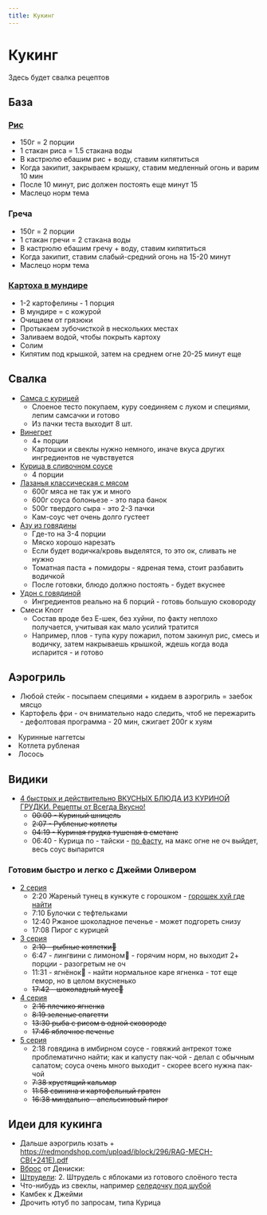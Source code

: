 ```yaml
---
title: Кукинг
---
```


# Кукинг

Здесь будет свалка рецептов

## База

### [Рис](https://eda.ru/recepty/osnovnye-blyuda/rassypchatyy-ris-57517)

- 150г = 2 порции
- 1 стакан риса = 1.5 стакана воды
- В кастрюлю ебашим рис + воду, ставим кипятиться
- Когда закипит, закрываем крышку, ставим медленный огонь и варим 10 мин
- После 10 минут, рис должен постоять еще минут 15
- Маслецо норм тема

### Греча

- 150г = 2 порции
- 1 стакан гречи = 2 стакана воды
- В кастрюлю ебашим гречу + воду, ставим кипятиться
- Когда закипит, ставим слабый-средний огонь на 15-20 минут
- Маслецо норм тема

### [Картоха в мундире](https://lifehacker.ru/kak-i-skolko-varit-kartoshku/)

- 1-2 картофелины - 1 порция
- В мундире = с кожурой
- Очищаем от грязюки
- Протыкаем зубочисткой в нескольких местах
- Заливаем водой, чтобы покрыть картоху
- Солим
- Кипятим под крышкой, затем на среднем огне 20-25 минут еще

## Свалка

- [Самса с курицей](https://domrecepty.ru/domashnie-recepty/samsa-iz-gotovogo-sloenogo-testa-s-kuricej.html)
  - Слоеное тесто покупаем, куру соединяем с луком и специями, лепим самсачки и готово
  - Из пачки теста выходит 8 шт.
- [Винегрет](https://cookpad.com/us/recipes/14640960-vinieghriet-s-ghribami)
  - 4+ порции
  - Картошки и свеклы нужно немного, иначе вкуса других ингредиентов не чувствуется
- [Курица в сливочном соусе](https://cookpad.com/us/recipes/4161459-makarony-s-kuritsiei-v-slivochnom-sousie)
  - 4 порции
- [Лазанья классическая с мясом](https://eda.ru/recepty/pasta-picca/lazanja-klassicheskaja-s-mjasom-31799)
  - 600г мяса не так уж и много
  - 600г соуса болоньезе - это пара банок
  - 500г твердого сыра - это 2-3 пачки
  - Кам-соус чет очень долго густеет
- [Азу из говядины](https://cookpad.com/ru/recipes/4106153-azu-iz-ghoviadiny)
  - Где-то на 3-4 порции
  - Мяско хорошо нарезать
  - Если будет водичка/кровь выделятся, то это ок, сливать не нужно
  - Томатная паста + помидоры - ядреная тема, стоит разбавить водичкой
  - После готовки, блюдо должно постоять - будет вкуснее
- [Удон с говядиной](https://1000.menu/cooking/22979-lapsha-vok-s-govyadinoi)
  - Ингредиентов реально на 6 порций - готовь большую сковороду
- Смеси Knorr
  - Состав вроде без Е-шек, без хуйни, по факту неплохо получается, учитывая как мало усилий тратится
  - Например, плов - тупа куру пожарил, потом закинул рис, смесь и водичку, затем накрываешь крышкой, ждешь когда вода
    испарится - и готово

## Аэрогриль

- Любой стейк - посыпаем специями + кидаем в аэрогриль = заебок мясцо
- Картофель фри - оч внимательно надо следить, чтоб не пережарить - дефолтовая программа - 20 мин, сжигает 200г к хуям

<li>
  <spoiler>Куринные наггетсы
    <template v-slot:spoiled>
      <ul class="pl-6">
        <li>Куринное филе 250г; Крекеры соленые 150г; Яйцо; Паприка; Специи</li>
        <li>Крекеры соленые 150г - целая пачка крекеров - для панировки достаточно гораздо меньше - около половины-трети пачки</li>
        <li>Крекеры опционально смешиваем с паприкой + измельчаем (лучше в комбайне)</li>
        <li>Яйцо взбиваем, курицу режем на куски по 3 см + специями посыпаем</li>
        <li>Щипчиками обваливаем курицу в яичке, затем в крекерах</li>
        <li>Дальше в аэоргрилль программа курица + 12 минут</li>
      </ul>
    </template>
  </spoiler>
</li>

<li>
  <spoiler>Котлета рубленая
    <template v-slot:spoiled>
      <ul class="pl-6">
        <li>Свиной фарш 280г; Лук 40г; Хлеб 20г; Молоко 40г; Специи</li>
        <li>У хлеба отрезать корки, замочить мякоть молоком</li>
        <li>Лук марезать масимально мелко, иначе куски луча будут в котлете</li>
        <li>Смешать фарш, хлеб, лук, специи</li>
        <li>Слепить пару котлет и закинуть в аэрогриль программа ребрышки</li>
        <li>Котлеты на первых парах надо переварачивать, иначе прилипнет к контейнеру</li>
      </ul>
    </template>
  </spoiler>
</li>

<li>
<spoiler>Лосось
  <template v-slot:spoiled>
    <ul class="pl-6">
      <li>Лосось стейк; Сок лимонный 25мл; Специи</li>
      <li>Смешать сок со специями + натереть стейк + подождать минут 10-15</li>
      <li>Закидываем рыбу в аэрогриль программа Рыба</li>
      <li>Готовый стейк оборачиваем в фольгу и даем постоять минут 5-7</li>
    </ul>
  </template>
</spoiler>
</li>

## Видики

- [4 быстрых и действительно ВКУСНЫХ БЛЮДА ИЗ КУРИНОЙ ГРУДКИ. Рецепты от Всегда Вкусно!](https://www.youtube.com/watch?v=qePYq8K6uKY)
  - ~~00:00 - Куриный шницель~~
  - ~~2:07 - Рубленые котлеты~~
  - ~~04:19 - Куриная грудка тушеная в сметане~~
  - 06:40 - Курица по - тайски - [по фасту](/cool-story/fast-cooking), на макс огне не оч выйдет, весь соус выпарится

### Готовим быстро и легко с Джейми Оливером

- [2 серия](https://www.youtube.com/watch?v=-YlwqcidWA0&list=PLS5NPENuMzpOAzLYg04IzaoUOpgI71jnT&index=2)
  - 2:20 Жареный тунец в кунжуте с горошком - [горошек хуй где найти](/cool-story/jamie-oliver)
  - 7:10 Булочки с тефтельками
  - 12:40 Ржаное шоколадное печенье - может подгореть снизу
  - 17:08 Пирог с курицей
- [3 серия](https://www.youtube.com/watch?v=l3jErFUDgE0&list=PLS5NPENuMzpOAzLYg04IzaoUOpgI71jnT&index=5)
  - ~~2:10 - рыбные котлетки🍴~~
  - 6:47 - лингвини с лимоном🍝 - горячим норм, но выходит 2+ порции - разогретым не оч
  - 11:31 - ягнёнок🍖 - найти нормальное каре ягненка - тот еще гемор, но в целом вкусненько
  - ~~17:42 - шоколадный мусс🍫~~
- [4 серия](https://www.youtube.com/watch?v=DE5JiNFZFSg&list=PLS5NPENuMzpOAzLYg04IzaoUOpgI71jnT&index=4)
  - ~~2:16 плечико ягненка~~
  - ~~8:19 зеленые спагетти~~
  - ~~13:30 рыба с рисом в одной сковороде~~
  - ~~17:46 яблочное печенье~~
- [5 серия](https://www.youtube.com/watch?v=ezR9FM2Elzg&list=PLS5NPENuMzpOAzLYg04IzaoUOpgI71jnT&index=5)
  - 2:18 говядина в имбирном соусе - говяжий антрекот тоже проблематично найти; как и капусту пак-чой - делал с обычным
    салатом; соуса очень много выходит - скорее всего нужна пак-чой
  - ~~7:38 хрустящий кальмар~~
  - ~~11:58 свинина и картофельный гратен~~
  - ~~16:38 миндально - апельсиновый пирог~~

## Идеи для кукинга

- Дальше аэрогриль юзать + https://redmondshop.com/upload/iblock/296/RAG-MECH-CB(+241E).pdf
- [Вброс](https://www.youtube.com/watch?v=XJ5KAU_oyFg) от Дениски:
- [Штрудели](https://lifehacker.ru/shtrudel-s-yablokami-recepty/): 2. Штрудель с яблоками из готового слоёного теста
- Что-нибудь из свеклы, например [селедочку под шубой](https://eda.ru/recepty/salaty/seld-pod-shuboj-s-jajcami-20479)
- Камбек к Джейми
- Дрочить ютуб по запросам, типа Курица
